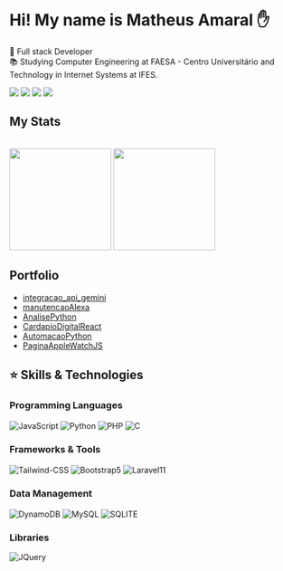 # Hi! My name is Matheus Amaral ✋

🏢 Full stack Developer<br>
📚 Studying Computer Engineering at FAESA - Centro Universitário and Technology in Internet Systems at IFES.

<a href="https://linkedin.com/in/matheusadc"><img src="https://img.shields.io/badge/LinkedIn-0077B5?style=for-the-badge&logo=linkedin&logoColor=white" target="_blank"></a>
<a href="https://discord.gg/9CSSGYc3ca"><img src="https://img.shields.io/badge/Discord-7289DA?style=for-the-badge&logo=discord&logoColor=white" target="_blank"></a>
<a href="https://instagram.com/macsapiens"><img src="https://img.shields.io/badge/Instagram-E4405F?style=for-the-badge&logo=instagram&logoColor=white" target="_blank"><a>
<a href="mailto:costa.mac023@gmail.com"><img src="https://img.shields.io/badge/Gmail-D14836?style=for-the-badge&logo=gmail&logoColor=white" target="_blank"></a>

## My Stats
<div>
    <br><img height="180em" src="https://github-readme-stats.vercel.app/api?username=MatheusADC&show_icons=true&theme=midnight-purple&include_all_commits=true&count_private=true">
    <img height="180em" src="https://github-readme-stats.vercel.app/api/top-langs/?username=MatheusADC&layout=compact&langs_count=16&theme=midnight-purple&size_weight=0.5&count_weight=0.5">
</div>

## Portfolio
- [integracao_api_gemini](https://github.com/MatheusADC/integracao_api_gemini)
- [manutencaoAlexa](https://github.com/MatheusADC/manutencaoAlexa)
- [AnalisePython](https://github.com/MatheusADC/AnalisePython)
- [ CardapioDigitalReact](https://github.com/MatheusADC/CardapioDigitalReact)
- [AutomacaoPython](https://github.com/MatheusADC/AutomacaoPython)
- [PaginaAppleWatchJS](https://github.com/MatheusADC/PaginaAppleWatchJS)

## ⭐ Skills & Technologies

### Programming Languages
<div style="display: inline_block">
    <img align="center" alt="JavaScript" src="https://img.shields.io/badge/JavaScript-F7DF1E?style=for-the-badge&logo=javascript&logoColor=black"/>
    <img align="center" alt="Python" src="https://img.shields.io/badge/Python-3776AB?style=for-the-badge&logo=python&logoColor=white"/>
    <img align="center" alt="PHP" src="https://img.shields.io/badge/PHP-777BB4?style=for-the-badge&logo=php&logoColor=white"/>
    <img align="center" alt="C" src="https://img.shields.io/badge/C-00599C?style=for-the-badge&logo=c&logoColor=white"/>
</div>

### Frameworks & Tools
<div style="display: inline_block">
        <img align="center" alt="Tailwind-CSS" src="https://img.shields.io/badge/Tailwind_CSS-38B2AC?style=for-the-badge&logo=tailwind-css&logoColor=white"/>
        <img align="center" alt="Bootstrap5" src="https://img.shields.io/badge/Bootstrap-563D7C?style=for-the-badge&logo=bootstrap&logoColor=white"/>
        <img align="center" alt="Laravel11" src="https://img.shields.io/badge/Laravel-FF2D20?style=for-the-badge&logo=laravel&logoColor=white"/>
</div>

### Data Management
<div style="display: inline_block">
        <img align="center" alt="DynamoDB" src="https://img.shields.io/badge/Amazon%20DynamoDB-4053D6?style=for-the-badge&logo=Amazon%20DynamoDB&logoColor=white"/> 
        <img align="center" alt="MySQL" src="https://img.shields.io/badge/MySQL-005C84?style=for-the-badge&logo=mysql&logoColor=white"/>
        <img align="center" alt="SQLITE" src="https://img.shields.io/badge/SQLite-07405E?style=for-the-badge&logo=sqlite&logoColor=white"/>
</div>


### Libraries
<div style="display: inline_block">
        <img align="center" alt="JQuery" src="https://img.shields.io/badge/jQuery-0769AD?style=for-the-badge&logo=jquery&logoColor=white"/>
</div>
